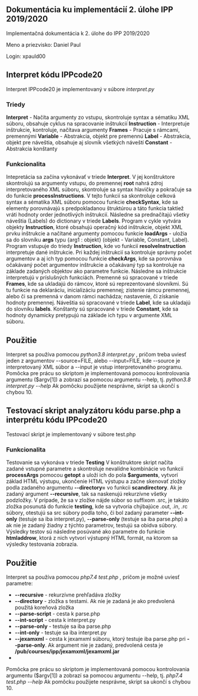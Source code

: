﻿## **Dokumentácia ku implementácií 2. úlohe IPP 2019/2020**
Implementačná dokumentácia k 2. úlohe do IPP 2019/2020 

Meno a priezvisko: Daniel Paul 

Login: xpauld00
 
## Interpret kódu IPPcode20  
Interpret IPPcode20 je implementovaný v súbore *interpret.py*
### Triedy
**Interpret** - Načíta argumenty zo vstupu, skontroluje syntax a sématiku XML súboru, obsahuje cyklus na spracovanie inštrukcií
**Instruction** - Interpretuje inštrukcie, kontroluje, načítava argumenty
**Frames** - Pracuje s rámcami, premennými
**Variable** - Abstrakcia, objekt pre premennú
**Label** - Abstrakcia, objekt pre náveštia, obsahuje aj slovník všetkých náveští
**Constant** - Abstrakcia konštanty

### Funkcionalita
Intepretácia sa začína vykonávať v triede **Interpret**.
V jej konštruktore skontrolujú sa argumenty vstupu, do premennej **root** nahrá zdroj interpretovaného XML súboru, skontroluje sa syntax hlavičky a pokračuje sa do funkcie **processInstructions**.
V tejto funkcií sa skontroluje celková syntax a sématika XML súboru pomocou funkcie **checkSyntax**, kde sa elementy porovnávajú s predpokladanou štruktúrou a táto funkcia taktiež vráti hodnoty order jednotlivých inštrukcií.
Následne sa prednačítajú všetky náveštia (Labels) do dictionary v triede **Labels**.
Program v cykle vytvára objekty **Instruction**, ktoré obsahujú operačný kód inštrukcie, objekt XML prvku inštrukcie a načítané argumenty pomocou funkcie **loadArgs** - uložia sa do slovníku **args** typu {arg1 : objekt} (objekt - Variable, Constant, Label).
Program vstupuje do triedy **Instruction**, kde vo funkcií **resolveInstruction** interpretuje dané inštrukcie.
Pri každej inštrukcií sa kontroluje správny počet argumentov a aj ich typ pomocou funkcie **checkArgs**, kde sa porovnáva očakávaný počet argumentov inštrukcie a očakávaný typ sa kontroluje na základe zadaných objektov ako parametre funkcie.
Následne sa inštrukcie interpretujú v príslušných funkciách.
Premenné sú spracované v triede **Frames**, kde sa ukladajú do rámcov, ktoré sú reprezentované slovníkmi.
Sú tu funkcie na deklaráciu, inicializáciu premennej; zistenie rámcu premennej, alebo či sa premenná v danom rámci nachádza; nastavenie, či získanie hodnoty premennej.
Náveštia sú spracované v triede **Label**, kde sa ukladajú do slovníku **labels**.
Konštanty sú spracované v triede **Constant**, kde sa hodnoty dynamicky pretypujú na základe ich typu v argumente XML súboru.

## Použitie
Interpret sa používa pomocou _python3.8 interpret.py_ , pričom treba uviesť jeden z argumentov --source=FILE, alebo --input=FILE, kde --source je interpretovaný XML súbor a --input je vstup interpretovaného programu.
Pomôcka pre prácu so skriptom je implementovaná pomocou kontrolovania argumentu ($argv[1])  a zobrazí sa pomocou argumentu -\-help, tj.
_python3.8 interpret.py -\-help_
Ak pomôcku použijete nesprávne, skript sa ukončí s chybou 10.

## Testovací skript analyzátoru kódu parse.php a interprétu kódu IPPcode20
Testovací skript je implementovaný v súbore test.php
### Funkcionalita
Testovanie sa vykonáva v triede **Testing**
V konštruktore skript načíta zadané vstupné parametre a skontroluje nevalídne kombinácie vo funkcií **processArgs** pomocou **getopt** a uloží ich do pola **$arguments**, vytvorí základ HTML výstupu, ukončenie HTML výstupu a začne skenovať zložky podla zadaného argumentu **--directory=** vo funkcii **scandirectory**.
Ak je zadaný argument **--recursive**, tak sa naskenujú rekurzívne všetky podzložky. V prípade, že sa v zložke nájde súbor so suffixom .src, je takáto zložka posunutá do funkcie **testing**, kde sa vytvoria chýbajúce .out, .in, .rc súbory, otestujú sa src súbory podla toho, či bol zadaný parameter **--int-only** (testuje sa iba interpret.py),
**--parse-only** (testuje sa iba parse.php) a ak nie je zadaný žiadny z týchto parametrov, testujú sa obidva súbory.
Výsledky testov sú následne posúvané ako parametre do funkcie **htmladdrow**, ktorá z nich vytvorí výstupný HTML formát, na ktorom sa výsledky testovania zobrazia.

## Použitie
Interpret sa používa pomocou _php7.4 test.php_ , pričom je možné uviesť parametre:
* **--recursive** - rekurzívne prehľadáva zložky 
* **--directory** - zložka s testami. Ak nie je zadaná je ako predvolená použitá koreňová zložka
*  **--parse-script** - cesta k parse.php
* **--int-script** - cesta k interpret.py
* **--parse-only** - testuje sa iba parse.php
* **--int-only** - testuje sa iba interpret.py
* **--jexamxml** - cesta k jexamxml súboru, ktorý testuje iba parse.php pri **--parse-only**. Ak argument nie je zadaný, predvolená cesta je **/pub/courses/ipp/jexamxml/jexamxml.jar**
* 
Pomôcka pre prácu so skriptom je implementovaná pomocou kontrolovania argumentu ($argv[1])  a zobrazí sa pomocou argumentu -\-help, tj.
_php7.4 test.php -\-help_
Ak pomôcku použijete nesprávne, skript sa ukončí s chybou 10.






